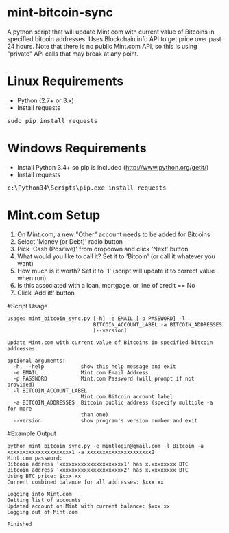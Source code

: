 # mint-bitcoin-sync
A python script that will update Mint.com with current value of Bitcoins in specified bitcoin addresses. Uses Blockchain.info API to get price over past 24 hours. Note that there is no public Mint.com API, so this is using "private" API calls that may break at any point.

# Linux Requirements
* Python (2.7+ or 3.x)
* Install requests
<pre>
sudo pip install requests
</pre>

# Windows Requirements
* Install Python 3.4+ so pip is included (http://www.python.org/getit/)
* Install requests
<pre>
c:\Python34\Scripts\pip.exe install requests
</pre>

# Mint.com Setup
1. On Mint.com, a new "Other" account needs to be added for Bitcoins 
2. Select 'Money (or Debt)' radio button
3. Pick 'Cash (Positive)' from dropdown and click 'Next' button
4. What would you like to call it? Set it to 'Bitcoin' (or call it whatever you want)
5. How much is it worth? Set it to '1' (script will update it to correct value when run)
6. Is this associated with a loan, mortgage, or line of credit == No
7. Click 'Add it!' button

#Script Usage
```
usage: mint_bitcoin_sync.py [-h] -e EMAIL [-p PASSWORD] -l
                            BITCOIN_ACCOUNT_LABEL -a BITCOIN_ADDRESSES
                            [--version]

Update Mint.com with current value of Bitcoins in specified bitcoin addresses

optional arguments:
  -h, --help            show this help message and exit
  -e EMAIL              Mint.com Email Address
  -p PASSWORD           Mint.com Password (will prompt if not provided)
  -l BITCOIN_ACCOUNT_LABEL
                        Mint.com Bitcoin account label
  -a BITCOIN_ADDRESSES  Bitcoin public address (specify multiple -a for more
                        than one)
  --version             show program's version number and exit

```
#Example Output
```
python mint_bitcoin_sync.py -e mintlogin@gmail.com -l Bitcoin -a xxxxxxxxxxxxxxxxxxxxx1 -a xxxxxxxxxxxxxxxxxxxxx2
Mint.com password: 
Bitcoin address 'xxxxxxxxxxxxxxxxxxxxx1' has x.xxxxxxxx BTC
Bitcoin address 'xxxxxxxxxxxxxxxxxxxxx2' has x.xxxxxxxx BTC
Using BTC price: $xxx.xx
Current combined balance for all addresses: $xxx.xx

Logging into Mint.com
Getting list of accounts
Updated account on Mint with current balance: $xxx.xx
Logging out of Mint.com

Finished
```
